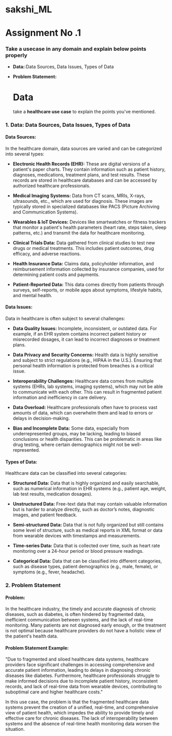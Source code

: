 # sakshi_ML
# Assignment No .1

### Take a usecase in any domain and explain below points properly


- **Data:**:Data Sources, Data Issues, Types of Data
- **Problem Statement:**

  # Data
   take a **healthcare use case** to explain the points you've mentioned.

### 1. **Data: Data Sources, Data Issues, Types of Data**

#### **Data Sources:**
In the healthcare domain, data sources are varied and can be categorized into several types:

- **Electronic Health Records (EHR):** These are digital versions of a patient's paper charts. They contain information such as patient history, diagnoses, medications, treatment plans, and test results. These records are stored in healthcare databases and can be accessed by authorized healthcare professionals.
  
- **Medical Imaging Systems:** Data from CT scans, MRIs, X-rays, ultrasounds, etc., which are used for diagnosis. These images are typically stored in specialized databases like PACS (Picture Archiving and Communication Systems).

- **Wearables & IoT Devices:** Devices like smartwatches or fitness trackers that monitor a patient's health parameters (heart rate, steps taken, sleep patterns, etc.) and transmit the data for healthcare monitoring.

- **Clinical Trials Data:** Data gathered from clinical studies to test new drugs or medical treatments. This includes patient outcomes, drug efficacy, and adverse reactions.

- **Health Insurance Data:** Claims data, policyholder information, and reimbursement information collected by insurance companies, used for determining patient costs and payments.

- **Patient-Reported Data:** This data comes directly from patients through surveys, self-reports, or mobile apps about symptoms, lifestyle habits, and mental health.

#### **Data Issues:**
Data in healthcare is often subject to several challenges:

- **Data Quality Issues:** Incomplete, inconsistent, or outdated data. For example, if an EHR system contains incorrect patient history or misrecorded dosages, it can lead to incorrect diagnoses or treatment plans.

- **Data Privacy and Security Concerns:** Health data is highly sensitive and subject to strict regulations (e.g., HIPAA in the U.S.). Ensuring that personal health information is protected from breaches is a critical issue.

- **Interoperability Challenges:** Healthcare data comes from multiple systems (EHRs, lab systems, imaging systems), which may not be able to communicate with each other. This can result in fragmented patient information and inefficiency in care delivery.

- **Data Overload:** Healthcare professionals often have to process vast amounts of data, which can overwhelm them and lead to errors or delays in decision-making.

- **Bias and Incomplete Data:** Some data, especially from underrepresented groups, may be lacking, leading to biased conclusions or health disparities. This can be problematic in areas like drug testing, where certain demographics might not be well-represented.

#### **Types of Data:**
Healthcare data can be classified into several categories:

- **Structured Data:** Data that is highly organized and easily searchable, such as numerical information in EHR systems (e.g., patient age, weight, lab test results, medication dosages).

- **Unstructured Data:** Free-text data that may contain valuable information but is harder to analyze directly, such as doctor’s notes, diagnostic images, and patient feedback.

- **Semi-structured Data:** Data that is not fully organized but still contains some level of structure, such as medical reports in XML format or data from wearable devices with timestamps and measurements.

- **Time-series Data:** Data that is collected over time, such as heart rate monitoring over a 24-hour period or blood pressure readings.

- **Categorical Data:** Data that can be classified into different categories, such as disease types, patient demographics (e.g., male, female), or symptoms (e.g., fever, headache).

### 2. **Problem Statement**

#### **Problem:**
In the healthcare industry, the timely and accurate diagnosis of chronic diseases, such as diabetes, is often hindered by fragmented data, inefficient communication between systems, and the lack of real-time monitoring. Many patients are not diagnosed early enough, or the treatment is not optimal because healthcare providers do not have a holistic view of the patient's health data.

#### **Problem Statement Example:**
"Due to fragmented and siloed healthcare data systems, healthcare providers face significant challenges in accessing comprehensive and accurate patient information, leading to delays in diagnosing chronic diseases like diabetes. Furthermore, healthcare professionals struggle to make informed decisions due to incomplete patient history, inconsistent records, and lack of real-time data from wearable devices, contributing to suboptimal care and higher healthcare costs."

In this use case, the problem is that the fragmented healthcare data systems prevent the creation of a unified, real-time, and comprehensive view of patient health, which impedes the ability to provide timely and effective care for chronic diseases. The lack of interoperability between systems and the absence of real-time health monitoring data worsen the situation.







